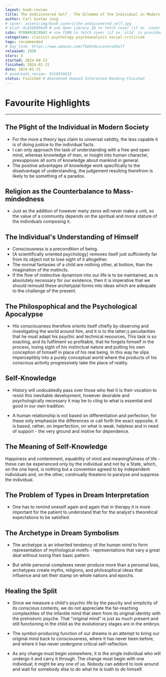 ```yaml
---
layout: book-review
title: The Undiscovered Self - The Dilemma of the Individual in Modern Society
author: Carl Gustav Jung
# cover: assets/img/book_covers/the_undiscovered_self.jpg
# olid: OL43499941M # use Open Library ID to fetch cover (if no `cover` is provided)
isbn: 9780691018942 # use ISBN to fetch cover (if no `olid` is provided, dashes are optional)
categories: classics psychology psychoanalysis social-criticism
tags: recommended
# buy_link: https://www.amazon.com/TheUndsicoveredSelf
released: 1958
stars: 5
started: 2024-08-23
finished: 2024-01-31
date: 2024-01-31
# goodreads_review: 6318556633
status: Finished # Abandoned Queued Interested Reading Finished
---
```


# Favourite Highlights

---

## The Plight of the Individual in Modern Society

* For the more a theory lays claim to universal validity, the less capable it is of doing justice to the individual facts.
* I can only approach the task of understanding with a free and open mind, whereas knowledge of man, or insight into human character, presupposes all sorts of knowledge about mankind in general.
* The positive advantages of knowledge work specifically to the disadvantage of understanding, the judgement resulting therefrom is likely to be something of a paradox.

## Religion as the Counterbalance to Mass-mindedness

* Just as the addition of however many zeros will never make a unit, so the value of a community depends on the spiritual and moral stature of the individuals composing it.

## The Individual's Understanding of Himself

* Consciousness is a precondition of being.
* [A scientifically oriented psychology] removes itself just sufficiently far from its object not to lose sight of it altogether.
* The normal fantasies of a child are nothing other, at bottom, than the imagination of the instincts.
* If the flow of instinctive dynamism into our life is to be maintained, as is absolutely necessary for our existence, then it is imperative that we should remould these archetypial forms into ideas which are adequate to the challenge of the present.

## The Philospophical and the Psychological Apocalypse

* His consciousness therefore orients itself chiefly by observing and investigating the world around him, and it is to the latter;s peculiarities that he must adapt his psychic and technical resources, This task is so exacting, and its fulfilment so profitable, that he forgets himself in the process, losing sight of his instinctual nature and putting his own conception of himself in place of his real being. In this way he slips imperceptibly into a purely conceptual world where the products of his conscious activity progressively take the place of reality.

## Self-Knowledge

* History will undoubtedly pass over those who feel it is their vocation to resist this inevitable development, however desirable and psychologically necessary it may be to cling to what is essential and good in our own tradition.

* A human relationship is not based on differentiation and perfection, for these only emphasize the differences or call forth the exact opposite; it is based, rather, on imperfection, on what is weak, helpless and in need of support - the very ground and motive for dependence.

## The Meaning of Self-Knowledge

Happiness and contentment, equability of mind and meaningfulness of life - these can be experienced only by the individual and not by a State, which, on the one hand, is nothing but a convention agreed to by independent individuals and, on the other, continually theatens to paralyse and suppress the individual.


## The Problem of Types in Dream Interpretation

* One has to remind oneself again and again that in therapy it is more important for the patient to understand that for the analyst's theoretical expectations to be satisfied.

## The Archetype in Dream Symbolism

* The archetype is an inherited tendency of the human mind to form representation of mythological motifs - representations that vary a great deal without losing their basic pattern.

* But while personal complexes never produce more than a personal bias, archetypes create myths, religions, and philosophical ideas that influence and set their stamp on whole nations and epochs.

## Healing the Split

* Since we measure a child's psychic life by the paucity and simplicity of its conscious contents, we do not appreciate the far-reaching complexitites of the infantile mind that stem from its original identity with the prehistoric psyche. That "original mind" is just as much present and still functioning in the child as the evolutionary stages are in the embryo.

* The symbol-producing function of our dreams is an attempt to bring our original mind back to consciousness, where it has never been before, and where it has never undergone critical self-reflection.

* As any change must begin somewhere, it is the single individual who will undergo it and carry it through. The change must begin with one individual; it might be any one of us. Nobody can addord to look around and wait for somebody else to do what he is loath to do himself.